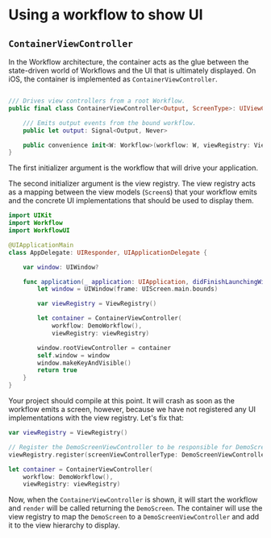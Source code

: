 # Using a workflow to show UI

## `ContainerViewController`

In the Workflow architecture, the container acts as the glue between the state-driven world of
Workflows and the UI that is ultimately displayed. On iOS, the container is implemented as
`ContainerViewController`.

```swift

/// Drives view controllers from a root Workflow.
public final class ContainerViewController<Output, ScreenType>: UIViewController where ScreenType: Screen {

    /// Emits output events from the bound workflow.
    public let output: Signal<Output, Never>

    public convenience init<W: Workflow>(workflow: W, viewRegistry: ViewRegistry) where W.Rendering == ScreenType, W.Output == Output
}

```

The first initializer argument is the workflow that will drive your application.

The second initializer argument is the view registry. The view registry acts as a mapping between
the view models (`Screen`s) that your workflow emits and the concrete UI implementations that should
be used to display them.

```swift
import UIKit
import Workflow
import WorkflowUI

@UIApplicationMain
class AppDelegate: UIResponder, UIApplicationDelegate {

    var window: UIWindow?

    func application(_ application: UIApplication, didFinishLaunchingWithOptions launchOptions: [UIApplication.LaunchOptionsKey: Any]?) -> Bool {
        let window = UIWindow(frame: UIScreen.main.bounds)

        var viewRegistry = ViewRegistry()

        let container = ContainerViewController(
            workflow: DemoWorkflow(),
            viewRegistry: viewRegistry)

        window.rootViewController = container
        self.window = window
        window.makeKeyAndVisible()
        return true
    }
}

```

Your project should compile at this point. It will crash as soon as the workflow emits a screen,
however, because we have not registered any UI implementations with the view registry. Let's fix
that:

```swift
var viewRegistry = ViewRegistry()

// Register the DemoScreenViewController to be responsible for DemoScreen.
viewRegistry.register(screenViewControllerType: DemoScreenViewController.self)

let container = ContainerViewController(
    workflow: DemoWorkflow(),
    viewRegistry: viewRegistry)
```

Now, when the `ContainerViewController` is shown, it will start the workflow and `render` will be
called returning the `DemoScreen`. The container will use the view registry to map the `DemoScreen`
to a `DemoScreenViewController` and add it to the view hierarchy to display.
